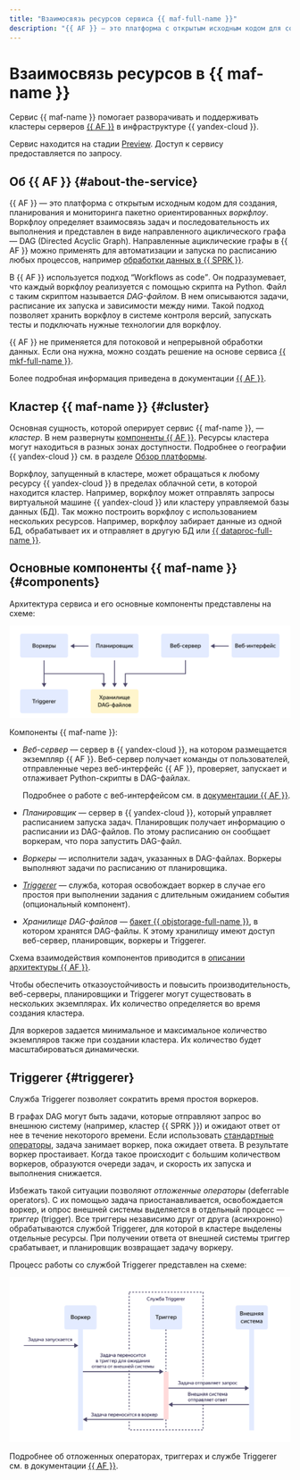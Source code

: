 ```yaml
---
title: "Взаимосвязь ресурсов сервиса {{ maf-full-name }}"
description: "{{ AF }} — это платформа с открытым исходным кодом для создания, планирования и мониторинга пакетно ориентированных воркфлоу. Сервис {{ maf-full-name }} помогает разворачивать и поддерживать кластеры серверов {{ AF }} в инфраструктуре {{ yandex-cloud }}."
---
```


# Взаимосвязь ресурсов в {{ maf-name }}

Сервис {{ maf-name }} помогает разворачивать и поддерживать кластеры серверов [{{ AF }}](https://airflow.apache.org/) в инфраструктуре {{ yandex-cloud }}.


Сервис находится на стадии [Preview](../../overview/concepts/launch-stages.md). Доступ к сервису предоставляется по запросу.


## Об {{ AF }} {#about-the-service}

{{ AF }} — это платформа с открытым исходным кодом для создания, планирования и мониторинга пакетно ориентированных _воркфлоу_. Воркфлоу определяет взаимосвязь задач и последовательность их выполнения и представлен в виде направленного ациклического графа — DAG (Directed Acyclic Graph). Направленные ациклические графы в {{ AF }} можно применять для автоматизации и запуска по расписанию любых процессов, например [обработки данных в {{ SPRK }}](../../data-proc/tutorials/spark-job-basics.md).

В {{ AF }} используется подход <q>Workflows as code</q>. Он подразумевает, что каждый воркфлоу реализуется с помощью скрипта на Python. Файл с таким скриптом называется _DAG-файлом_. В нем описываются задачи, расписание их запуска и зависимости между ними. Такой подход позволяет хранить воркфлоу в системе контроля версий, запускать тесты и подключать нужные технологии для воркфлоу.

{{ AF }} не применяется для потоковой и непрерывной обработки данных. Если она нужна, можно создать решение на основе сервиса [{{ mkf-full-name }}](../../managed-kafka/index.yaml).

Более подробная информация приведена в документации [{{ AF }}](https://airflow.apache.org/docs/apache-airflow/stable/#).

## Кластер {{ maf-name }} {#cluster}

Основная сущность, которой оперирует сервис {{ maf-name }}, — _кластер_. В нем развернуты [компоненты {{ AF }}](#components). Ресурсы кластера могут находиться в разных зонах доступности. Подробнее о географии {{ yandex-cloud }} см. в разделе [Обзор платформы](../../overview/concepts/geo-scope.md).

Воркфлоу, запущенный в кластере, может обращаться к любому ресурсу {{ yandex-cloud }} в пределах облачной сети, в которой находится кластер. Например, воркфлоу может отправлять запросы виртуальной машине {{ yandex-cloud }} или кластеру управляемой базы данных (БД). Так можно построить воркфлоу с использованием нескольких ресурсов. Например, воркфлоу забирает данные из одной БД, обрабатывает их и отправляет в другую БД или [{{ dataproc-full-name }}](../../data-proc/index.yaml).

## Основные компоненты {{ maf-name }} {#components}

Архитектура сервиса и его основные компоненты представлены на схеме:

![architecture](../../_assets/managed-airflow/architecture.svg)

Компоненты {{ maf-name }}:

* _Веб-сервер_ — сервер в {{ yandex-cloud }}, на котором размещается экземпляр {{ AF }}. Веб-сервер получает команды от пользователей, отправленные через веб-интерфейс {{ AF }}, проверяет, запускает и отлаживает Python-скрипты в DAG-файлах.

   Подробнее о работе с веб-интерфейсом см. в [документации {{ AF }}](https://airflow.apache.org/docs/apache-airflow/stable/ui.html).

* _Планировщик_ — сервер в {{ yandex-cloud }}, который управляет расписанием запуска задач. Планировщик получает информацию о расписании из DAG-файлов. По этому расписанию он сообщает воркерам, что пора запустить DAG-файл.

* _Воркеры_ — исполнители задач, указанных в DAG-файлах. Воркеры выполняют задачи по расписанию от планировщика.

* [_Triggerer_](#triggerer) — служба, которая освобождает воркер в случае его простоя при выполнении задания с длительным ожиданием события (опциональный компонент).

* _Хранилище DAG-файлов_ — [бакет {{ objstorage-full-name }}](../../storage/concepts/bucket.md), в котором хранятся DAG-файлы. К этому хранилищу имеют доступ веб-сервер, планировщик, воркеры и Triggerer.

Схема взаимодействия компонентов приводится в [описании архитектуры {{ AF }}](https://airflow.apache.org/docs/apache-airflow/stable/core-concepts/overview.html).

Чтобы обеспечить отказоустойчивость и повысить производительность, веб-серверы, планировщики и Triggerer могут существовать в нескольких экземплярах. Их количество определяется во время создания кластера.

Для воркеров задается минимальное и максимальное количество экземпляров также при создании кластера. Их количество будет масштабироваться динамически.

## Triggerer {#triggerer}

Служба Triggerer позволяет сократить время простоя воркеров.

В графах DAG могут быть задачи, которые отправляют запрос во внешнюю систему (например, кластер {{ SPRK }}) и ожидают ответ от нее в течение некоторого времени. Если использовать [стандартные операторы](https://airflow.apache.org/docs/apache-airflow/stable/core-concepts/operators.html), задача занимает воркер, пока ожидает ответа. В результате воркер простаивает. Когда такое происходит с большим количеством воркеров, образуются очереди задач, и скорость их запуска и выполнения снижается.

Избежать такой ситуации позволяют _отложенные операторы_ (deferrable operators). С их помощью задача приостанавливается, освобождается воркер, и опрос внешней системы выделяется в отдельный процесс — _триггер_ (trigger). Все триггеры независимо друг от друга (асинхронно) обрабатываются службой Triggerer, для которой в кластере выделены отдельные ресурсы. При получении ответа от внешней системы триггер срабатывает, и планировщик возвращает задачу воркеру.

Процесс работы со службой Triggerer представлен на схеме:

![triggerer](../../_assets/managed-airflow/triggerer.svg)

Подробнее об отложенных операторах, триггерах и службе Triggerer см. в документации [{{ AF }}](https://airflow.apache.org/docs/apache-airflow/stable/authoring-and-scheduling/deferring.html#deferrable-operators-triggers).
